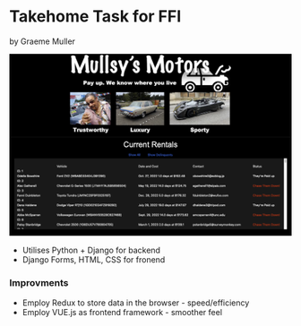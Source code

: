 # Takehome Task for FFI
by Graeme Muller

![](example.png)

* Utilises Python + Django for backend
* Django Forms, HTML, CSS for fronend


### Improvments
* Employ Redux to store data in the browser - speed/efficiency
* Employ VUE.js as frontend framework - smoother feel